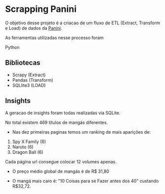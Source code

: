 # Scrapping Panini
O objetivo desse projeto é a criacao de um fluxo de ETL (Extract, Transform e Load) de dados da [Panini](https://panini.com.br).

As ferramentas utilizadas nesse processo foram

Python

Bibliotecas 
-


- Scrapy (Extract)
- Pandas (Transform)
- SQLlite3 (LOAD)


Insights
-

A geracao de insights foram todas realizadas via SQLite.



No total existem 469 títulos de mangás diferentes.

- Nas dez primeiras paginas temos um ranking de mais aparições de:
1. Spy X Family (6)
2. Naruto (6)
3. Dragon Ball (6)

Cada página url consegue colocar 12 volumes apenas.

- O preço médio global de mangás é de R$ 31,80

- O mangá mais caro é: "10 Coisas para se Fazer antes dos 40" custando R$32,72.

